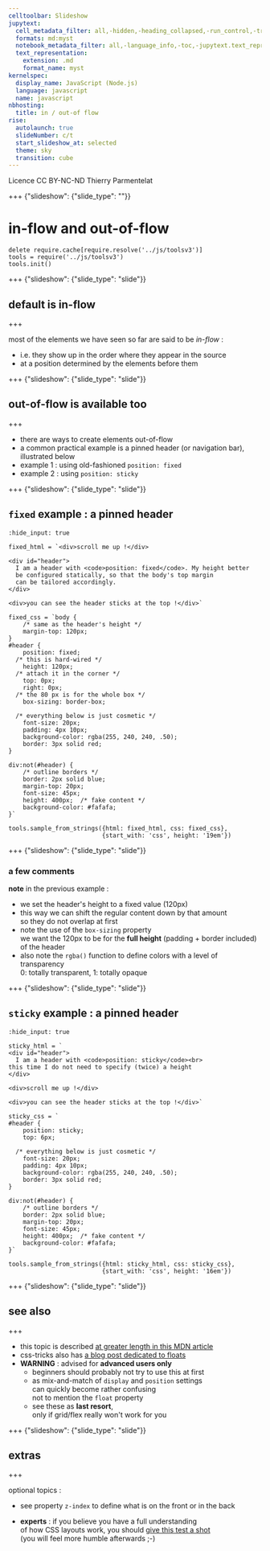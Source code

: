 ```yaml
---
celltoolbar: Slideshow
jupytext:
  cell_metadata_filter: all,-hidden,-heading_collapsed,-run_control,-trusted
  formats: md:myst
  notebook_metadata_filter: all,-language_info,-toc,-jupytext.text_representation.jupytext_version,-jupytext.text_representation.format_version
  text_representation:
    extension: .md
    format_name: myst
kernelspec:
  display_name: JavaScript (Node.js)
  language: javascript
  name: javascript
nbhosting:
  title: in / out-of flow
rise:
  autolaunch: true
  slideNumber: c/t
  start_slideshow_at: selected
  theme: sky
  transition: cube
---
```


<div class="licence">
<span>Licence CC BY-NC-ND</span>
<span>Thierry Parmentelat</span>
</div>

+++ {"slideshow": {"slide_type": ""}}

# in-flow and out-of-flow

```{code-cell}
delete require.cache[require.resolve('../js/toolsv3')]
tools = require('../js/toolsv3')
tools.init()
```

+++ {"slideshow": {"slide_type": "slide"}}

## default is in-flow

+++

most of the elements we have seen so far are said to be *in-flow* :

* i.e. they show up in the order where they appear in the source
* at a position determined by the elements before them

+++ {"slideshow": {"slide_type": "slide"}}

## out-of-flow is available too

+++

* there are ways to create elements out-of-flow 
* a common practical example is a pinned header 
  (or navigation bar), illustrated below  
* example 1 : using old-fashioned `position: fixed`
* example 2 : using `position: sticky`

+++ {"slideshow": {"slide_type": "slide"}}

## `fixed` example : a pinned header

```{code-cell}
:hide_input: true

fixed_html = `<div>scroll me up !</div>

<div id="header">
  I am a header with <code>position: fixed</code>. My height better 
  be configured statically, so that the body's top margin
  can be tailored accordingly.
</div>

<div>you can see the header sticks at the top !</div>`

fixed_css = `body {
    /* same as the header's height */
    margin-top: 120px;
}
#header {
    position: fixed;
  /* this is hard-wired */
    height: 120px;
  /* attach it in the corner */
    top: 0px;
    right: 0px;
  /* the 80 px is for the whole box */
    box-sizing: border-box; 

  /* everything below is just cosmetic */
    font-size: 20px;    
    padding: 4px 10px;
    background-color: rgba(255, 240, 240, .50);
    border: 3px solid red;
}

div:not(#header) {
    /* outline borders */
    border: 2px solid blue;
    margin-top: 20px;
    font-size: 45px;
    height: 400px;  /* fake content */
    background-color: #fafafa;
}`

tools.sample_from_strings({html: fixed_html, css: fixed_css}, 
                          {start_with: 'css', height: '19em'})
```

+++ {"slideshow": {"slide_type": "slide"}}

### a few comments

**note** in the previous example :

* we set the header's height to a fixed value (120px)  
* this way we can shift the regular content down by that amount  
  so they do not overlap at first
* note the use of the `box-sizing` property  
  we want the 120px to be for the **full height** (padding + border included) of the header 
* also note the `rgba()` function to define colors with a level of transparency  
  0: totally transparent, 1: totally opaque

+++ {"slideshow": {"slide_type": "slide"}}

## `sticky` example : a pinned header

```{code-cell}
:hide_input: true

sticky_html = `
<div id="header">
  I am a header with <code>position: sticky</code><br>
this time I do not need to specify (twice) a height
</div>

<div>scroll me up !</div>

<div>you can see the header sticks at the top !</div>`

sticky_css = `
#header {
    position: sticky;
    top: 6px;

  /* everything below is just cosmetic */
    font-size: 20px;    
    padding: 4px 10px;
    background-color: rgba(255, 240, 240, .50);
    border: 3px solid red;
}

div:not(#header) {
    /* outline borders */
    border: 2px solid blue;
    margin-top: 20px;
    font-size: 45px;
    height: 400px;  /* fake content */
    background-color: #fafafa;
}`

tools.sample_from_strings({html: sticky_html, css: sticky_css},
                          {start_with: 'css', height: '16em'})
```

+++ {"slideshow": {"slide_type": "slide"}}

## see also

+++

* this topic is described [at greater length in this MDN article](https://developer.mozilla.org/en-US/docs/Web/CSS/CSS_Flow_Layout/In_Flow_and_Out_of_Flow)
* css-tricks also has [a blog post dedicated to floats](https://css-tricks.com/all-about-floats/)
* **WARNING** : advised for **advanced users only**  
  * beginners should probably not try to use this at first
  * as mix-and-match of `display` and `position` settings  
    can quickly become rather confusing  
    not to mention the `float` property
  * see these as **last resort**,  
    only if grid/flex really won't work for you

+++ {"slideshow": {"slide_type": "slide"}}

## extras

+++

optional topics :

* see property `z-index` to define what is on the front or in the back
  
* **experts** : if you believe you have a full understanding  
  of how CSS layouts work, you should [give this test a shot](https://css-tricks.com/how-well-do-you-know-css-layout/)  
  (you will feel more humble afterwards ;-)
